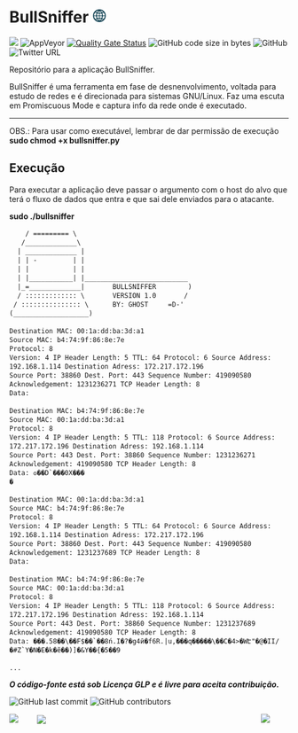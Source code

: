 # BullSniffer <img src="https://github.com/werdelesmarcio/PyTCPScan/blob/master/icon.png" width=25> 

<img src="http://img.shields.io/liberapay/receives/scorpion.svg?logo=liberapay">  <img alt="AppVeyor" src="https://img.shields.io/appveyor/ci/werdelesmarcio/BullSniffer">  [![Quality Gate Status](https://sonarcloud.io/api/project_badges/measure?project=werdelesmarcio_BullSniffer&metric=alert_status)](https://sonarcloud.io/dashboard?id=werdelesmarcio_BullSniffer)  <img alt="GitHub code size in bytes" src="https://img.shields.io/github/languages/code-size/werdelesmarcio/BullSniffer">  <img alt="GitHub" src="https://img.shields.io/github/license/werdelesmarcio/BullSniffer">  <img alt="Twitter URL" src="https://img.shields.io/twitter/url/https/twitter.com/ScorpionInc?style=social">

Repositório para a aplicação BullSniffer.

BullSniffer é uma ferramenta em fase de desnenvolvimento, voltada para estudo de redes e
é direcionada para sistemas GNU/Linux. Faz uma escuta em Promiscuous Mode e captura info
da rede onde é executado.

---

OBS.: Para usar como executável, lembrar de dar permissão de execução
**sudo chmod +x bullsniffer.py**

## Execução 
Para executar a aplicação deve passar o argumento com o host do alvo que terá
o fluxo de dados que entra e que sai dele enviados para o atacante.

**sudo ./bullsniffer**

```  ___________                               
    / ========= \                              
   /_____________\                             
  | _____________ |                            
  | | -         | |                            
  | |           | |                            
  | |___________| |__________________________  
  |_=_____________|       BULLSNIFFER        ) 
  / ::::::::::::: \       VERSION 1.0       /  
 / ::::::::::::::: \      BY: GHOST     =D-'   
(___________________)                          

Destination MAC: 00:1a:dd:ba:3d:a1
Source MAC: b4:74:9f:86:8e:7e
Protocol: 8
Version: 4 IP Header Length: 5 TTL: 64 Protocol: 6 Source Address: 192.168.1.114 Destination Adress: 172.217.172.196
Source Port: 38860 Dest. Port: 443 Sequence Number: 419090580 Acknowledgement: 1231236271 TCP Header Length: 8
Data: 

Destination MAC: b4:74:9f:86:8e:7e
Source MAC: 00:1a:dd:ba:3d:a1
Protocol: 8
Version: 4 IP Header Length: 5 TTL: 118 Protocol: 6 Source Address: 172.217.172.196 Destination Adress: 192.168.1.114
Source Port: 443 Dest. Port: 38860 Sequence Number: 1231236271 Acknowledgement: 419090580 TCP Header Length: 8
Data: ߋ��D`���0X���
�

Destination MAC: 00:1a:dd:ba:3d:a1
Source MAC: b4:74:9f:86:8e:7e
Protocol: 8
Version: 4 IP Header Length: 5 TTL: 64 Protocol: 6 Source Address: 192.168.1.114 Destination Adress: 172.217.172.196
Source Port: 38860 Dest. Port: 443 Sequence Number: 419090580 Acknowledgement: 1231237689 TCP Header Length: 8
Data: 

Destination MAC: b4:74:9f:86:8e:7e
Source MAC: 00:1a:dd:ba:3d:a1
Protocol: 8
Version: 4 IP Header Length: 5 TTL: 118 Protocol: 6 Source Address: 172.217.172.196 Destination Adress: 192.168.1.114
Source Port: 443 Dest. Port: 38860 Sequence Number: 1231237689 Acknowledgement: 419090580 TCP Header Length: 8
Data: ���.58��\��F$��`��8ń.I�?�g4ӣ�f6R.|u,���q�����\��C�4>�WԷ"�@�II/�#Z`Y�N�E�k�ӗ��)]�&Y��{�5��9

...

```

***O código-fonte está sob Licença GLP e é livre para aceita contribuição.***


<img alt="GitHub last commit" src="https://img.shields.io/github/last-commit/werdelesmarcio/BullSniffer?style=for-the-badge">   <img alt="GitHub contributors" src="https://img.shields.io/github/contributors/werdelesmarcio/BullSniffer?style=for-the-badge">


<img src = "https://github.com/werdelesmarcio/Imagens/blob/master/Selos/OpenSource.png?raw=true" width=50 align="left"><img src = "https://github.com/werdelesmarcio/Imagens/blob/master/Selos/PoweredByLinux.png?raw=true" width =50 align="center"><img src = "https://github.com/werdelesmarcio/Imagens/blob/master/Selos/SoftwareLivre.png?raw=true" width=50 align="right">
